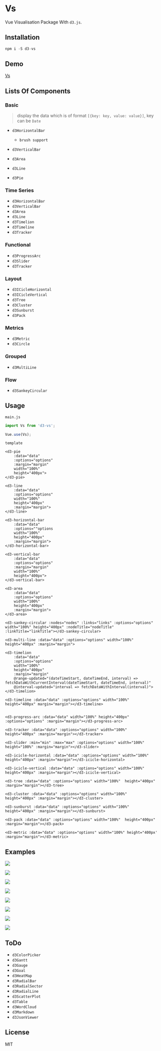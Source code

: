 # Vs
Vue Visualisation Package With `d3.js`.


## Installation
```javascript
npm i -S d3-vs
```


## Demo
[Vs](https://gopherj.github.io/Vs/#/)



## Lists Of Components

### Basic

> display the data which is of format `[{key: key, value: value}]`, key can be `Date`

- `d3HorizontalBar`
    - `brush support`
- `d3VerticalBar`
- `d3Area`
- `d3Line`

- `d3Pie`

### Time Series

- `d3HorizontalBar`
- `d3VerticalBar`
- `d3Area`
- `d3Line`
- `d3Timelion`
- `d3Timeline`
- `d3Tracker`

### Functional

- `d3ProgressArc`
- `d3Slider`
- `d3Tracker`

### Layout

- `d3ICicleHorizontal`
- `d3ICicleVertical`
- `d3Tree`
- `d3Cluster`
- `d3Sunburst`
- `d3Pack`

### Metrics

- `d3Metric`
- `d3Circle`

### Grouped

- `d3MultiLine`

### Flow

- `d3SankeyCircular`


## Usage

`main.js`
```javascript
import Vs from 'd3-vs';

Vue.use(Vs);
```

`template`
```vue
<d3-pie
    :data="data"
    :options="options"
    :margin="margin"
    width="100%"
    height="400px">
</d3-pie>

<d3-line
    :data="data"
    :options="options"
    width="100%"
    height="400px"
    :margin="margin">
</d3-line>

<d3-horizontal-bar
    :data="data"
    :options=""options
    width="100%"
    height="400px"
    :margin="margin">
</d3-horizontal-bar>

<d3-vertical-bar
    :data="data"
    :options="options"
    :margin="margin"
    width="100%"
    height="400px">
</d3-vertical-bar>

<d3-area
    :data="data"
    :options="options"
    width="100%"
    height="400px"
    :margin="margin">
</d3-area>

<d3-sankey-circular :nodes="nodes" :links="links" :options="options" width="100%" height="400px" :nodeTitle="nodeTitle" :linkTitle="linkTitle"></d3-sankey-circular>

<d3-multi-line :data="data" :options="options" width="100%" height="400px" :margin="margin">

<d3-timelion
    :data="data"
    :options="options"
    width="100%"
    height="400px"
    :margin="margin"
    @range-updated="(dateTimeStart, dateTimeEnd, interval) => fetchDataWithCurrentInterval(dateTimeStart, dateTimeEnd, interval)"
    @interval-updated="interval => fetchDataWithInterval(interval)">
</d3-timelion>

<d3-timeline :data="data" :options="options" width="100%" height="400px" margin="margin"></d3-timeline>


<d3-progress-arc :data="data" width="100%" height="400px" :options="options" :margin="margin"></d3-progress-arc>

<d3-tracker :data="data" :options="options" width="100%" height="400px" :margin="margin"></d3-tracker>

<d3-slider :min="min" :max="max" :options="options" width="100%" height="100%" :margin="margin"></d3-slider>

<d3-icicle-horizontal :data="data" :options="options" width="100%"  height="400px" :margin="margin"></d3-icicle-horizontal>

<d3-icicle-vertical :data="data" :options="options" width="100%"  height="400px" :margin="margin"></d3-icicle-vertical>

<d3-tree :data="data" :options="options" width="100%"  height="400px" :margin="margin"></d3-tree>

<d3-cluster :data="data" :options="options" width="100%"  height="400px" :margin="margin"></d3-cluster>

<d3-sunburst :data="data" :options="options" width="100%"  height="400px" :margin="margin"></d3-sunburst>

<d3-pack :data="data" :options="options" width="100%"  height="400px" :margin="margin"></d3-pack>

<d3-metric :data="data" :options="options" width="100%" height="400px' :margin="margin"></d3-metric>
```


## Examples

![](./images/d3-bar-horizontal.PNG)

![](./images/d3-pie.PNG)

![](./images/d3-line.PNG)

![](./images/d3-bar-vertical.PNG)

![](./images/d3-sankey-circular.PNG)

![](./images/d3-time-line.PNG)

![](./images/d3-time-lion.PNG)

![](./images/d3-progress-arc.gif)


## ToDo

- `d3ColorPicker`
- `d3Gantt`
- `d3Gauge`
- `d3Goal`
- `d3HeatMap`
- `d3RadialBar`
- `d3RadialSector`
- `d3RadialLine`
- `d3ScatterPlot`
- `d3Table`
- `d3WordCloud`
- `d3Markdown`
- `d3JsonViewer`


## License
MIT

